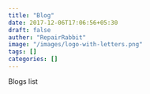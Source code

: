 ```yaml
---
title: "Blog"
date: 2017-12-06T17:06:56+05:30
draft: false
auther: "RepairRabbit"
image: "/images/logo-with-letters.png"
tags: []
categories: []
---
```


Blogs list
